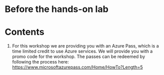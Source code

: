 # Before the hands-on lab

# Contents

1. For this workshop we are providing you with an Azure Pass, which is a time limited credit to use Azure services. We will provide you with a promo code for the workshop. The passes can be redeemed by following the process here: https://www.microsoftazurepass.com/Home/HowTo?Length=5 
